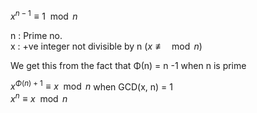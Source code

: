 $x^{n-1} \equiv 1 \mod n$

n : Prime no.  
x : +ve integer not divisible by n ($x \not\equiv \mod n$)

We get this from the fact that Φ(n) = n -1 when n is prime

$x^{Φ(n)+1} \equiv x \mod n$ when GCD(x, n) = 1  
$x^n \equiv x \mod n$
